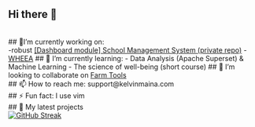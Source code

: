 ## Hi there 👋
<br/>
## 🔭I’m currently working on:<br/> 
  -robust <a href="https:elmischools.com">[Dashboard module] School Management System (private repo)</a>
  - <a href="https://wheea.org">WHEEA</a>
## 🌱 I’m currently learning:
  - Data Analysis (Apache Superset) & Machine Learning
  - The science of well-being (short course)
## 👯 I’m looking to collaborate on <a href="https://github.com/Agri-Tech-Solutions">Farm Tools</a> <br/>
## 📫 How to reach me: support@kelvinmaina.com <br/>
## ⚡ Fun fact: I use vim <br/>
## 🌱 My latest projects <br/>
<a href="https://git.io/streak-stats"><img src="https://streak-stats.demolab.com?user=kelvinmw&theme=dark" alt="GitHub Streak"></a> 
<br/>
<!--
**KelvinMW/kelvinmw** is a ✨ _special_ ✨ repository because its `README.md` (this file) appears on your GitHub profile.

Here are some ideas to get you started:

- 🔭 I’m currently working on ...
- 🌱 I’m currently learning ...
- 👯 I’m looking to collaborate on ...
- 🤔 I’m looking for help with ...
- 💬 Ask me about ...
- 📫 How to reach me: ...
- 😄 Pronouns: ...
- ⚡ Fun fact: ...

-->
<p align="center"><a href="https://wakatime.com/@kelvinmw">
  <img align="center" width="400" height="300" src="https://wakatime.com/share/@KelvinMW/4c17a227-eb23-48c5-a2f1-492e5538842c.svg" />
</a>
<a href="https://wakatime.com/@kelvinmw">
  <img align="center" width="400" height="300" src="https://wakatime.com/share/@KelvinMW/57160975-2111-472e-bc92-f390b42053b3.svg" />
</a></p>

<p align="center"><a href="https://wakatime.com/@kelvinmw">
  <img align="center" width="400" height="300" src="https://wakatime.com/share/@KelvinMW/b7d6c245-11dd-4802-a2dd-8ff0fd915324.svg" />
</a>
<a href="https://wakatime.com/@kelvinmw">
  <img align="center" width="400" height="300" src="https://wakatime.com/share/@KelvinMW/29475f0b-8d50-47b4-aaf5-f96bdcab9d0d.svg" />
</a></p>

### 👷 Check out what I'm currently working on

- [KelvinMW/nixos-titus](https://github.com/KelvinMW/nixos-titus) - Titus&#39;s personal NIX OS Configuration
- [KelvinMW/neovim](https://github.com/KelvinMW/neovim) - My Neovim configuration
- [KelvinMW/winutil](https://github.com/KelvinMW/winutil) - Chris Titus Tech&#39;s Windows Utility - Install Programs, Tweaks, Fixes, and Updates
- [KelvinMW/powershell-profile](https://github.com/KelvinMW/powershell-profile) - Pretty PowerShell that looks good and functions almost as good as Linux terminal 
- [KelvinMW/mybash](https://github.com/KelvinMW/mybash) - My Bash profile - Highly customized Starship Theme - Just imagine Powerlevel10k and Nord Theme had a baby.
### 🌱 My latest projects

- [KelvinMW/XIVLauncher-Config](https://github.com/KelvinMW/XIVLauncher-Config) - My Personal config for FFXIV
- [KelvinMW/nord-background](https://github.com/KelvinMW/nord-background) - Collection of Nord Backgrounds
- [KelvinMW/Windower](https://github.com/KelvinMW/Windower) - FFXI Configs
- [KelvinMW/powershell-scripts](https://github.com/KelvinMW/powershell-scripts) - A collection of powershell scripts
- [KelvinMW/nixos-titus](https://github.com/KelvinMW/nixos-titus) - Titus&#39;s personal NIX OS Configuration
### 🔨 My recent Pull Requests

- [Fix oscdimg link](https://github.com/KelvinMW/winutil/pull/1295) on [KelvinMW/winutil](https://github.com/KelvinMW/winutil)
- [Test 2023 12 19](https://github.com/KelvinMW/winutil/pull/1294) on [KelvinMW/winutil](https://github.com/KelvinMW/winutil)
- [Test 2023 11 15](https://github.com/KelvinMW/winutil/pull/1209) on [KelvinMW/winutil](https://github.com/KelvinMW/winutil)
- [Test 2023 10 24](https://github.com/KelvinMW/winutil/pull/1176) on [KelvinMW/winutil](https://github.com/KelvinMW/winutil)
- [took a pr on main and pulling it to test](https://github.com/KelvinMW/winutil/pull/1175) on [KelvinMW/winutil](https://github.com/KelvinMW/winutil)
### ⭐ Recent Stars

- [gijsdev/ublock-hide-yt-shorts](https://github.com/gijsdev/ublock-hide-yt-shorts) - uBlock Origin filter list to hide YouTube Shorts
- [maharmstone/btrfs](https://github.com/maharmstone/btrfs) - WinBtrfs - an open-source btrfs driver for Windows
- [FluffyMaguro/AoE4_Overlay](https://github.com/FluffyMaguro/AoE4_Overlay) - 
- [aoe4world/overlay](https://github.com/aoe4world/overlay) - Display stats, win-rates and most played civs of you and your opponent as a stream overlay.
- [danielgatis/rembg](https://github.com/danielgatis/rembg) - Rembg is a tool to remove images background
### 📰 Recent Blog Posts

- [My New Editor](https://kelvinmaina.com/my-new-editor/)
- [Installing Arch in 2 Minutes](https://kelvinmaina.com/installing-arch-in-2-minutes/)
- [Creating a Secure System](https://kelvinmaina.com/creating-a-secure-system/)
- [Github Mistakes and What I Wish I Knew Sooner](https://kelvinmaina.com/do-not-make-these-github-mistakes/)
- [Saving a Business Thousands a Year in Telecom](https://kelvinmaina.com/saving-a-business-5000-a-year-in-telecom/)
### 📫 How to reach me:
  - Youtube   : <https://youtube.com/c/KelvinMW>
  - Twitch    : <https://twitch.tv/KelvinMW>
  - Twitter   : <https://twitter.com/KelvinMW>
  - Website   : <https://kelvinmaina.com>
  - Web Store : <https://cttstore.com>
